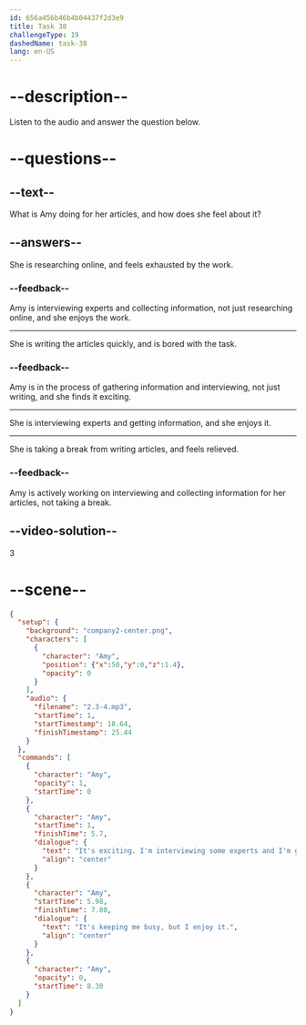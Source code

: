 ```yaml
---
id: 656a456b46b4b04437f2d3e9
title: Task 38
challengeType: 19
dashedName: task-38
lang: en-US
---
```


<!-- (Audio) Amy: It's exciting. I'm interviewing some experts and I'm getting information for the articles. It's keeping me busy, but I enjoy it. -->

# --description--

Listen to the audio and answer the question below.

# --questions--

## --text--

What is Amy doing for her articles, and how does she feel about it?

## --answers--

She is researching online, and feels exhausted by the work.

### --feedback--

Amy is interviewing experts and collecting information, not just researching online, and she enjoys the work.

---

She is writing the articles quickly, and is bored with the task.

### --feedback--

Amy is in the process of gathering information and interviewing, not just writing, and she finds it exciting.

---

She is interviewing experts and getting information, and she enjoys it.

---

She is taking a break from writing articles, and feels relieved.

### --feedback--

Amy is actively working on interviewing and collecting information for her articles, not taking a break.

## --video-solution--

3

# --scene--

```json
{
  "setup": {
    "background": "company2-center.png",
    "characters": [
      {
        "character": "Amy",
        "position": {"x":50,"y":0,"z":1.4},
        "opacity": 0
      }
    ],
    "audio": {
      "filename": "2.3-4.mp3",
      "startTime": 1,
      "startTimestamp": 18.64,
      "finishTimestamp": 25.44
    }
  },
  "commands": [
    {
      "character": "Amy",
      "opacity": 1,
      "startTime": 0
    },
    {
      "character": "Amy",
      "startTime": 1,
      "finishTime": 5.7,
      "dialogue": {
        "text": "It's exciting. I'm interviewing some experts and I'm getting information for the articles.",
        "align": "center"
      }
    },
    {
      "character": "Amy",
      "startTime": 5.98,
      "finishTime": 7.80,
      "dialogue": {
        "text": "It's keeping me busy, but I enjoy it.",
        "align": "center"
      }
    },
    {
      "character": "Amy",
      "opacity": 0,
      "startTime": 8.30
    }
  ]
}
```
